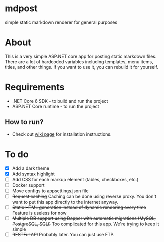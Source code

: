 # mdpost  
simple static markdown renderer for general purposes
# About
This is a very simple ASP.NET core app for posting static markdown files.  
There are a lot of hardcoded variables including templates, menu items, titles, and other things. If you want to use it, you can rebuild it for yourself.  
# Requirements
- .NET Core 6 SDK - to build and run the project  
- ASP.NET Core runtime - to run the project  
## How to run?
- Check out [wiki page](https://github.com/the1mason/mdpost/wiki) for installation instructions.
  
# To do  

  - [x] Add a dark theme
  - [x] Add syntax highlight 
  - [ ] Add CSS for each markup element (tables, checkboxes, etc.)
  - [ ] Docker support
  - [ ] Move configs to appsettings.json file
  - [ ] ~~Request caching~~ Caching can be done using reverse proxy. You don't want to put this app directly to the internet anyway.
  - [ ] ~~Static HTML generation instead of dynamic rendering every time~~ Feature is useless for now
  - [ ] ~~Multiple DB support using Dapper with automatic migrations (MySQL, PostgreSQL, SQLi)~~ Too complicated for this app. We're trying to keep it simple
  - [ ] ~~RESTFul API~~ Probably later. You can just use FTP.
